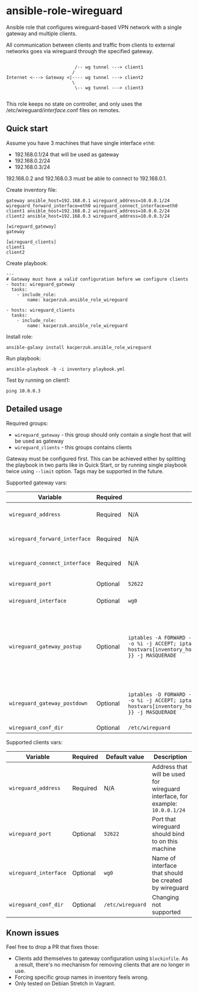 ansible-role-wireguard
======================

Ansible role that configures wireguard-based VPN network with a single gateway and multiple clients.

All communication between clients and traffic from clients to external networks goes via wireguard through the specified gateway. 


```

                          /-- wg tunnel ---> client1
                         /
Internet <---> Gateway <|---- wg tunnel ---> client2
                         \
                          \-- wg tunnel ---> client3


```

This role keeps no state on controller, and only uses the /etc/wireguard/_interface_.conf files on remotes.

Quick start
-----------

Assume you have 3 machines that have single interface `eth0`:
* 192.168.0.1/24 that will be used as gateway
* 192.168.0.2/24
* 192.168.0.3/24

192.168.0.2 and 192.168.0.3 must be able to connect to 192.168.0.1.

Create inventory file:
```
gateway ansible_host=192.168.0.1 wireguard_address=10.0.0.1/24 wireguard_forward_interface=eth0 wireguard_connect_interface=eth0
client1 ansible_host=192.168.0.2 wireguard_address=10.0.0.2/24
client2 ansible_host=192.168.0.3 wireguard_address=10.0.0.3/24

[wireguard_gateway]
gateway

[wireguard_clients]
client1
client2
```

Create playbook:
```
---
# Gateway must have a valid configuration before we configure clients
- hosts: wireguard_gateway
  tasks:
    - include_role: 
        name: kacperzuk.ansible_role_wireguard

- hosts: wireguard_clients
  tasks:
    - include_role: 
        name: kacperzuk.ansible_role_wireguard
```

Install role:

```
ansible-galaxy install kacperzuk.ansible_role_wireguard
```

Run playbook:

```
ansible-playbook -b -i inventory playbook.yml
```

Test by running on client1:

```
ping 10.0.0.3
```


Detailed usage
-----

Required groups:
* `wireguard_gateway` - this group should only contain a single host that will be used as gateway
* `wireguard_clients` - this groups contains clients

Gateway must be configured first. This can be achieved either by splitting the playbook in two parts like in Quick Start, or by running single playbook twice using `--limit` option. Tags may be supported in the future.

Supported gateway vars:

| Variable | Required | Default value | Description |
|----------|----------|---------------|-------------|
| `wireguard_address` | Required | N/A |Address that will be used for wireguard interface, for example: `10.0.0.1/24`|
| `wireguard_forward_interface` | Required | N/A | Interface that traffic from clients to external networks will be forwarded to |
| `wireguard_connect_interface` | Required | N/A | Gateway interface that clients will use to connect to gateway |
| `wireguard_port` | Optional | `52622` | Port that wireguard should bind to on this machine |
| `wireguard_interface` | Optional | `wg0` | Name of interface that should be created by wireguard |
| `wireguard_gateway_postup` | Optional | `iptables -A FORWARD -i %i -j ACCEPT; iptables -A FORWARD -o %i -j ACCEPT; iptables -t nat -A POSTROUTING -o {{ hostvars[inventory_hostname].wireguard_forward_interface }} -j MASQUERADE` | Command that should be run after starting wireguard. Default command sets up NAT that allows clients to access external Internet using Gateway's `wireguard_forward_interface`. If this command is changed, `wireguard_forward_interface` is no longer required. |
| `wireguard_gateway_postdown` | Optional | `iptables -D FORWARD -i %i -j ACCEPT; iptables -D FORWARD -o %i -j ACCEPT; iptables -t nat -D POSTROUTING -o {{ hostvars[inventory_hostname].wireguard_forward_interface }} -j MASQUERADE` | Command that should be run after stopping wireguard. Default command reverts the default `wireguard_gateway_postup`. |
| `wireguard_conf_dir` | Optional | `/etc/wireguard` | Changing not supported |

Supported clients vars:

| Variable | Required | Default value | Description |
|----------|----------|---------------|-------------|
| `wireguard_address` | Required | N/A |Address that will be used for wireguard interface, for example: `10.0.0.1/24`|
| `wireguard_port` | Optional | `52622` | Port that wireguard should bind to on this machine |
| `wireguard_interface` | Optional | `wg0` | Name of interface that should be created by wireguard
| `wireguard_conf_dir` | Optional | `/etc/wireguard` | Changing not supported |

Known issues
------------

Feel free to drop a PR that fixes those:

* Clients add themselves to gateway configuration using `blockinfile`. As a result, there's no mechanism for removing clients that are no longer in use.
* Forcing specific group names in inventory feels wrong.
* Only tested on Debian Stretch in Vagrant.
